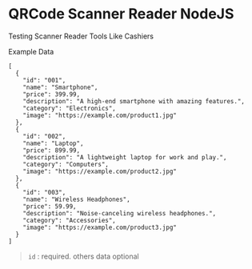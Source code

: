 # QRCode Scanner Reader NodeJS

Testing Scanner Reader Tools Like Cashiers

Example Data
```
[
  {
    "id": "001",
    "name": "Smartphone",
    "price": 399.99,
    "description": "A high-end smartphone with amazing features.",
    "category": "Electronics",
    "image": "https://example.com/product1.jpg"
  },
  {
    "id": "002",
    "name": "Laptop",
    "price": 899.99,
    "description": "A lightweight laptop for work and play.",
    "category": "Computers",
    "image": "https://example.com/product2.jpg"
  },
  {
    "id": "003",
    "name": "Wireless Headphones",
    "price": 59.99,
    "description": "Noise-canceling wireless headphones.",
    "category": "Accessories",
    "image": "https://example.com/product3.jpg"
  }
]
```

> `id` : required. others data optional

